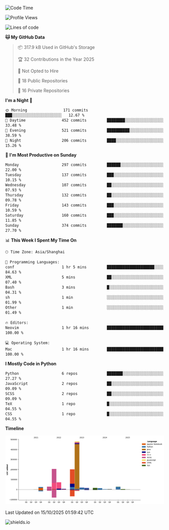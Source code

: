 <!--START_SECTION:waka-->
![Code Time](http://img.shields.io/badge/Code%20Time-439%20hrs%2017%20mins-blue)

![Profile Views](http://img.shields.io/badge/Profile%20Views-0-blue)

![Lines of code](https://img.shields.io/badge/From%20Hello%20World%20I%27ve%20Written-1.1%20million%20lines%20of%20code-blue)

**🐱 My GitHub Data** 

> 📦 317.9 kB Used in GitHub's Storage 
 > 
> 🏆 32 Contributions in the Year 2025
 > 
> 🚫 Not Opted to Hire
 > 
> 📜 18 Public Repositories 
 > 
> 🔑 16 Private Repositories 
 > 
**I'm a Night 🦉** 

```text
🌞 Morning                171 commits         ███░░░░░░░░░░░░░░░░░░░░░░   12.67 % 
🌆 Daytime                452 commits         ████████░░░░░░░░░░░░░░░░░   33.48 % 
🌃 Evening                521 commits         ██████████░░░░░░░░░░░░░░░   38.59 % 
🌙 Night                  206 commits         ████░░░░░░░░░░░░░░░░░░░░░   15.26 % 
```
📅 **I'm Most Productive on Sunday** 

```text
Monday                   297 commits         ██████░░░░░░░░░░░░░░░░░░░   22.00 % 
Tuesday                  137 commits         ███░░░░░░░░░░░░░░░░░░░░░░   10.15 % 
Wednesday                107 commits         ██░░░░░░░░░░░░░░░░░░░░░░░   07.93 % 
Thursday                 132 commits         ██░░░░░░░░░░░░░░░░░░░░░░░   09.78 % 
Friday                   143 commits         ███░░░░░░░░░░░░░░░░░░░░░░   10.59 % 
Saturday                 160 commits         ███░░░░░░░░░░░░░░░░░░░░░░   11.85 % 
Sunday                   374 commits         ███████░░░░░░░░░░░░░░░░░░   27.70 % 
```


📊 **This Week I Spent My Time On** 

```text
🕑︎ Time Zone: Asia/Shanghai

💬 Programming Languages: 
conf                     1 hr 5 mins         █████████████████████░░░░   84.63 % 
XML                      5 mins              ██░░░░░░░░░░░░░░░░░░░░░░░   07.40 % 
Bash                     3 mins              █░░░░░░░░░░░░░░░░░░░░░░░░   04.31 % 
sh                       1 min               ░░░░░░░░░░░░░░░░░░░░░░░░░   01.99 % 
Other                    1 min               ░░░░░░░░░░░░░░░░░░░░░░░░░   01.49 % 

🔥 Editors: 
Neovim                   1 hr 16 mins        █████████████████████████   100.00 % 

💻 Operating System: 
Mac                      1 hr 16 mins        █████████████████████████   100.00 % 
```

**I Mostly Code in Python** 

```text
Python                   6 repos             ███████░░░░░░░░░░░░░░░░░░   27.27 % 
JavaScript               2 repos             ██░░░░░░░░░░░░░░░░░░░░░░░   09.09 % 
SCSS                     2 repos             ██░░░░░░░░░░░░░░░░░░░░░░░   09.09 % 
TeX                      1 repo              █░░░░░░░░░░░░░░░░░░░░░░░░   04.55 % 
CSS                      1 repo              █░░░░░░░░░░░░░░░░░░░░░░░░   04.55 % 
```



**Timeline**

![Lines of Code chart](https://raw.githubusercontent.com/kopp4/kopp4/main/assets/bar_graph.png)


 Last Updated on 15/10/2025 01:59:42 UTC
<!--END_SECTION:waka-->
![shields.io](https://img.shields.io/github/commit-activity/w/kopp4/kopp4?color=g&label=abusing%20bot&style=flat-square)
